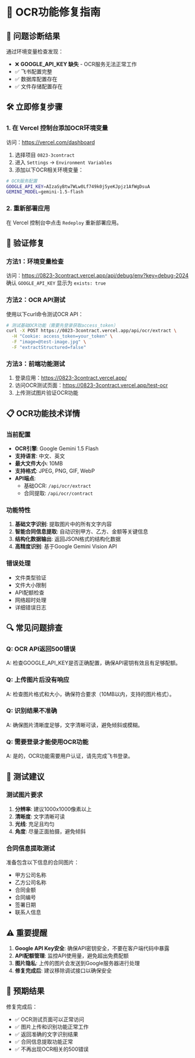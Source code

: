 # 🔧 OCR功能修复指南

## 🚨 问题诊断结果

通过环境变量检查发现：
- ❌ **GOOGLE_API_KEY 缺失** - OCR服务无法正常工作
- ✅ 飞书配置完整
- ✅ 数据库配置存在  
- ✅ 文件存储配置存在

## 🛠️ 立即修复步骤

### 1. 在 Vercel 控制台添加OCR环境变量

访问：https://vercel.com/dashboard
1. 选择项目 `0823-3contract`
2. 进入 `Settings` → `Environment Variables`
3. 添加以下OCR相关环境变量：

```bash
# OCR服务配置
GOOGLE_API_KEY=AIzaSyBtw7WLw0Lf749k0j5yeKJpjz1AfWgDsuA
GEMINI_MODEL=gemini-1.5-flash
```

### 2. 重新部署应用

在 Vercel 控制台中点击 `Redeploy` 重新部署应用。

## 🧪 验证修复

### 方法1：环境变量检查
访问：https://0823-3contract.vercel.app/api/debug/env?key=debug-2024
确认 `GOOGLE_API_KEY` 显示为 `exists: true`

### 方法2：OCR API测试
使用以下curl命令测试OCR API：

```bash
# 测试基础OCR功能（需要先登录获取access_token）
curl -X POST https://0823-3contract.vercel.app/api/ocr/extract \
  -H "Cookie: access_token=your_token" \
  -F "image=@test-image.jpg" \
  -F "extractStructured=false"
```

### 方法3：前端功能测试
1. 登录应用：https://0823-3contract.vercel.app/
2. 访问OCR测试页面：https://0823-3contract.vercel.app/test-ocr
3. 上传测试图片验证OCR功能

## 📋 OCR功能技术详情

### 当前配置
- **OCR引擎**: Google Gemini 1.5 Flash
- **支持语言**: 中文、英文
- **最大文件大小**: 10MB
- **支持格式**: JPEG, PNG, GIF, WebP
- **API端点**: 
  - 基础OCR: `/api/ocr/extract`
  - 合同提取: `/api/ocr/contract`

### 功能特性
1. **基础文字识别**: 提取图片中的所有文字内容
2. **智能合同信息提取**: 自动识别甲方、乙方、金额等关键信息
3. **结构化数据输出**: 返回JSON格式的结构化数据
4. **高精度识别**: 基于Google Gemini Vision API

### 错误处理
- 文件类型验证
- 文件大小限制
- API配额检查
- 网络超时处理
- 详细错误日志

## 🔍 常见问题排查

### Q: OCR API返回500错误
A: 检查GOOGLE_API_KEY是否正确配置，确保API密钥有效且有足够配额。

### Q: 上传图片后没有响应
A: 检查图片格式和大小，确保符合要求（10MB以内，支持的图片格式）。

### Q: 识别结果不准确
A: 确保图片清晰度足够，文字清晰可读，避免倾斜或模糊。

### Q: 需要登录才能使用OCR功能
A: 是的，OCR功能需要用户认证，请先完成飞书登录。

## 📝 测试建议

### 测试图片要求
1. **分辨率**: 建议1000x1000像素以上
2. **清晰度**: 文字清晰可读
3. **光线**: 充足且均匀
4. **角度**: 尽量正面拍摄，避免倾斜

### 合同信息提取测试
准备包含以下信息的合同图片：
- 甲方公司名称
- 乙方公司名称
- 合同金额
- 合同编号
- 签署日期
- 联系人信息

## ⚠️ 重要提醒

1. **Google API Key安全**: 确保API密钥安全，不要在客户端代码中暴露
2. **API配额管理**: 监控API使用量，避免超出免费配额
3. **图片隐私**: 上传的图片会发送到Google服务器进行处理
4. **修复完成后**: 建议移除调试接口以确保安全

## 🎯 预期结果

修复完成后：
- ✅ OCR测试页面可以正常访问
- ✅ 图片上传和识别功能正常工作
- ✅ 返回准确的文字识别结果
- ✅ 合同信息提取功能正常
- ✅ 不再出现OCR相关的500错误
